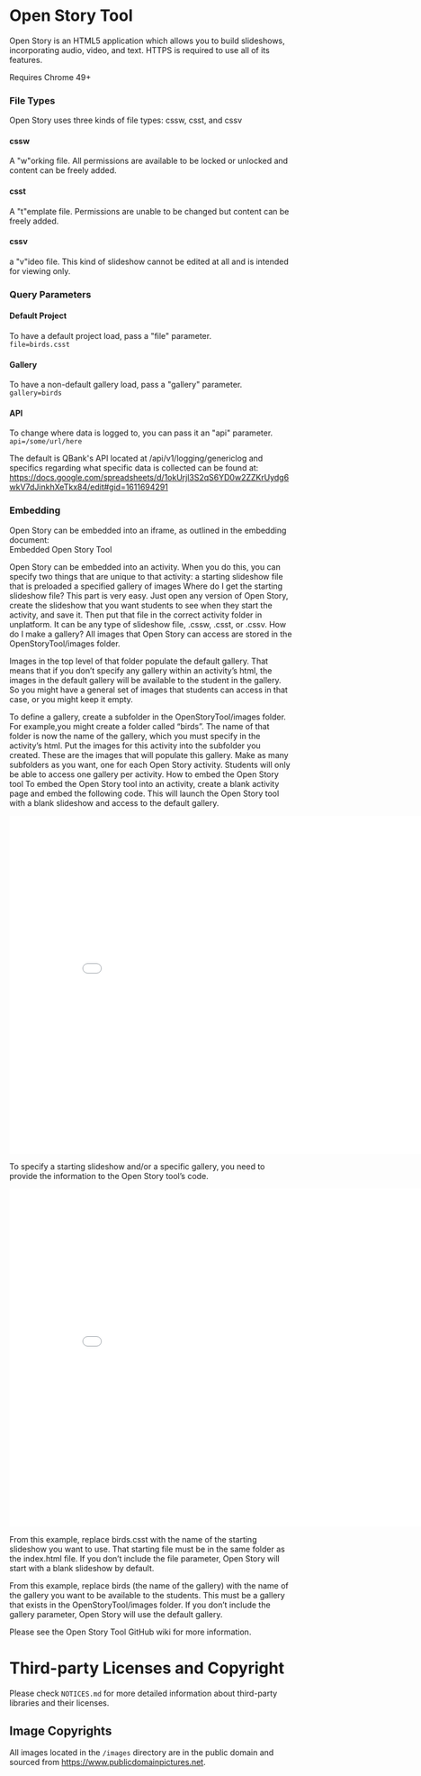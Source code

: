 # Open Story Tool

Open Story is an HTML5 application which allows you to build slideshows, incorporating audio, video, and text. HTTPS is required to use all of its features.   

Requires Chrome 49+

### File Types
Open Story uses three kinds of file types: cssw, csst, and cssv
#### cssw
A "w"orking file. All permissions are available to be locked or unlocked and content can be freely added.
#### csst
A "t"emplate file. Permissions are unable to be changed but content can be freely added.
#### cssv
a "v"ideo file. This kind of slideshow cannot be edited at all and is intended for viewing only.

### Query Parameters
#### Default Project
To have a default project load, pass a "file" parameter.  
`file=birds.csst`
#### Gallery
To have a non-default gallery load, pass a "gallery" parameter.  
`gallery=birds`
#### API
To change where data is logged to, you can pass it an "api" parameter.  
`api=/some/url/here`

The default is QBank's API located at /api/v1/logging/genericlog and specifics regarding what specific data is collected can be found at:  
https://docs.google.com/spreadsheets/d/1okUrjl3S2qS6YD0w2ZZKrUydg6wkV7dJinkhXeTkx84/edit#gid=1611694291  


### Embedding
Open Story can be embedded into an iframe, as outlined in the embedding document:  
Embedded Open Story Tool

Open Story can be embedded into an activity. When you do this, you can specify two things that are unique to that activity:
a starting slideshow file that is preloaded
a specified gallery of images
Where do I get the starting slideshow file?
This part is very easy. Just open any version of Open Story, create the slideshow that you want students to see when they start the activity, and save it. Then put that file in the correct activity folder in unplatform. It can be any type of slideshow file, .cssw, .csst, or .cssv.
How do I make a gallery?
All images that Open Story can access are stored in the OpenStoryTool/images folder.

Images in the top level of that folder populate the default gallery. That means that if you don’t specify any gallery within an activity’s html, the images in the default gallery will be available to the student in the gallery. So you might have a general set of images that students can access in that case, or you might keep it empty.

To define a gallery, create a subfolder in the OpenStoryTool/images folder. For example,you might create a folder called “birds”. The name of that folder is now the name of the gallery, which you must specify in the activity’s html. Put the images for this activity into the subfolder you created. These are the images that will populate this gallery. Make as many subfolders as you want, one for each Open Story activity. Students will only be able to access one gallery per activity.
How to embed the Open Story tool
To embed the Open Story tool into an activity, create a blank activity page and embed the following code. This will launch the Open Story tool with a blank slideshow and access to the default gallery.

<iframe src="/modules/OpenStoryTool/index.html" style="width:860px; height:600px" frameBorder="0"></iframe>

To specify a starting slideshow and/or a specific gallery, you need to provide the information to the Open Story tool’s code.

<iframe src="/modules/OpenStoryTool/index.html?gallery=birds&file=birds.csst" style="width:860px; height:600px" frameBorder="0"></iframe>

From this example, replace birds.csst with the name of the starting slideshow you want to use.
That starting file must be in the same folder as the index.html file. If you don’t include the file parameter, Open Story will start with a blank slideshow by default.

From this example, replace birds (the name of the gallery) with the name of the gallery you want to be available to the students. This must be a gallery that exists in the OpenStoryTool/images folder. If you don’t include the gallery parameter, Open Story will use the default gallery.

Please see the Open Story Tool GitHub wiki for more information.


# Third-party Licenses and Copyright
Please check `NOTICES.md` for more detailed information about third-party libraries and their licenses.

## Image Copyrights
All images located in the `/images` directory are in the public domain and sourced from https://www.publicdomainpictures.net.
